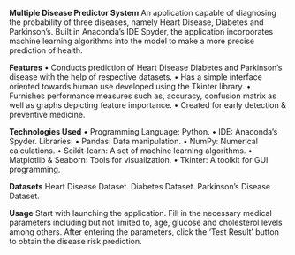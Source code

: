 **Multiple Disease Predictor System**
An application capable of diagnosing the probability of three diseases, namely Heart Disease, Diabetes and Parkinson’s. Built in Anaconda’s IDE Spyder, the application incorporates machine learning algorithms into the model to make a more precise prediction of health. 

**Features**
•	Conducts prediction of Heart Disease Diabetes and Parkinson’s disease with the help of respective datasets.
•	Has a simple interface oriented towards human use developed using the Tkinter library. 
•	Furnishes performance measures such as, accuracy, confusion matrix as well as graphs depicting feature importance. 
•	Created for early detection & preventive medicine. 

**Technologies Used**
•	Programming Language: Python. 
•	IDE: Anaconda’s Spyder. 
Libraries: 
•	Pandas: Data manipulation. 
•	NumPy: Numerical calculations. 
•	Scikit-learn: A set of machine learning algorithms. 
•	Matplotlib & Seaborn: Tools for visualization. 
•	Tkinter: A toolkit for GUI programming. 

**Datasets** 
Heart Disease Dataset. 
Diabetes Dataset. 
Parkinson’s Disease Dataset. 

**Usage**
Start with launching the application. 
Fill in the necessary medical parameters including but not limited to, age, glucose and cholesterol levels among others. 
After entering the parameters, click the ‘Test Result’ button to obtain the disease risk prediction. 







